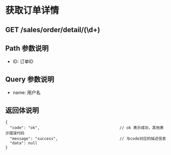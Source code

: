 # 获取订单详情
## GET /sales/order/detail/(\d+)

## Path 参数说明
- ID: 订单ID

## Query 参数说明
- name: 用户名

## 返回体说明
```json5
{
  "code": "ok",                                   // ok 表示成功，其他表示错误代码
  "message": "success",                           // 与code对应的描述信息
  "data": null
}
```